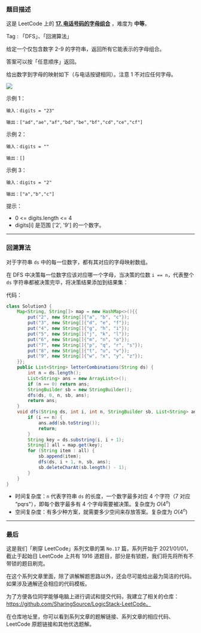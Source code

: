 ### 题目描述

这是 LeetCode 上的 **[17. 电话号码的字母组合](https://leetcode-cn.com/problems/letter-combinations-of-a-phone-number/solution/shua-chuan-lc-dfs-hui-su-jie-fa-by-ac_oi-qa02/)** ，难度为 **中等**。

Tag : 「DFS」、「回溯算法」



给定一个仅包含数字 2-9 的字符串，返回所有它能表示的字母组合。

答案可以按「任意顺序」返回。

给出数字到字母的映射如下（与电话按键相同）。注意 1 不对应任何字母。

![](https://assets.leetcode-cn.com/aliyun-lc-upload/original_images/17_telephone_keypad.png)



示例 1：

```
输入：digits = "23"

输出：["ad","ae","af","bd","be","bf","cd","ce","cf"]
```
示例 2：
```
输入：digits = ""

输出：[]
```
示例 3：
```
输入：digits = "2"

输出：["a","b","c"]
```

提示：
* 0 <= digits.length <= 4
* digits[i] 是范围 ['2', '9'] 的一个数字。

---

### 回溯算法

对于字符串 `ds` 中的每一位数字，都有其对应的字母映射数组。

在 DFS 中决策每一位数字应该对应哪一个字母，当决策的位数 `i == n`，代表整个 `ds` 字符串都被决策完毕，将决策结果添加到结果集：

代码：
```Java []
class Solution3 {
    Map<String, String[]> map = new HashMap<>(){{
        put("2", new String[]{"a", "b", "c"});
        put("3", new String[]{"d", "e", "f"});
        put("4", new String[]{"g", "h", "i"});
        put("5", new String[]{"j", "k", "l"});
        put("6", new String[]{"m", "n", "o"});
        put("7", new String[]{"p", "q", "r", "s"});
        put("8", new String[]{"t", "u", "v"});
        put("9", new String[]{"w", "x", "y", "z"});
    }};
    public List<String> letterCombinations(String ds) {
        int n = ds.length();
        List<String> ans = new ArrayList<>();
        if (n == 0) return ans;
        StringBuilder sb = new StringBuilder();
        dfs(ds, 0, n, sb, ans);
        return ans;
    }
    void dfs(String ds, int i, int n, StringBuilder sb, List<String> ans) {
        if (i == n) {
            ans.add(sb.toString());
            return;
        } 
        String key = ds.substring(i, i + 1);
        String[] all = map.get(key);
        for (String item : all) {
            sb.append(item);
            dfs(ds, i + 1, n, sb, ans);
            sb.deleteCharAt(sb.length() - 1);
        }
    }
}
```
* 时间复杂度：`n` 代表字符串 `ds` 的长度，一个数字最多对应 4 个字符（7 对应 “pqrs"），即每个数字最多有 4 个字母需要被决策。复杂度为 $O(4^n)$
* 空间复杂度：有多少种方案，就需要多少空间来存放答案。复杂度为 $O(4^n)$

---

### 最后

这是我们「刷穿 LeetCode」系列文章的第 `No.17` 篇，系列开始于 2021/01/01，截止于起始日 LeetCode 上共有 1916 道题目，部分是有锁题，我们将先将所有不带锁的题目刷完。

在这个系列文章里面，除了讲解解题思路以外，还会尽可能给出最为简洁的代码。如果涉及通解还会相应的代码模板。

为了方便各位同学能够电脑上进行调试和提交代码，我建立了相关的仓库：https://github.com/SharingSource/LogicStack-LeetCode。

在仓库地址里，你可以看到系列文章的题解链接、系列文章的相应代码、LeetCode 原题链接和其他优选题解。

